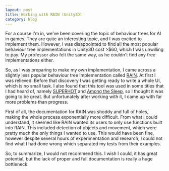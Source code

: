 ```yaml
---
layout: post
title: Working with RAIN (Unity3D)
category: blog
---
```


For a course I'm in, we've been covering the topic of behaviour trees for AI in games. They are quite an interesting topic, and I was excited to implement them. However, I was disappointed to find all the most popular behaviour tree implementations in Unity3D cost >$60, which I was unwilling to pay. My professor also felt the same way, as he couldn't find any free implementations either.

So, as I was preparing to make my own implementation, I came across a slightly less popular behaviour tree implementation called [RAIN](http://rivaltheory.com/rain/). At first I was relieved. Before that discovery I was getting ready to write a whole UI, which is no small task. I also found that this tool was used in some titles that I had heard of, namely [SUPERHOT](http://superhotgame.com/) and [Among the Sleep](http://www.krillbite.com/ats/), so I thought it was going to be great. But unfortunately after working with it, I came up with far more problems than progress. 

First of all, the documentation for RAIN was shoddy and full of holes, making the whole process exponentially more difficult. From what I could understand, it seemed like RAIN wanted its users to only use functions built into RAIN. This included detection of objects and movement, which were pretty much the only things I wanted to use. This would have been fine, however despite several hours of experimentation and research, I could not find what I had done wrong which separated my tests from their examples. 

So, to summarize, I would not recommend this. I wish I could, it has great potential, but the lack of proper and full documentation is really a huge bottleneck. 
